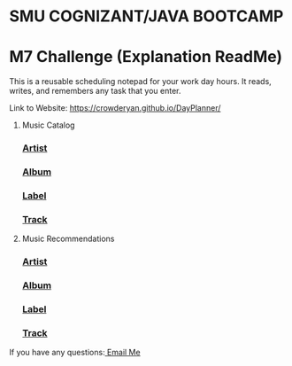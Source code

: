 # SMU COGNIZANT/JAVA BOOTCAMP

# M7 Challenge (Explanation ReadMe)

This is a reusable scheduling notepad for your work day hours. It reads, writes, and remembers any task that you enter.

Link to Website: https://crowderyan.github.io/DayPlanner/

1. Music Catalog

   ### [Artist](https://vast-ocean-13013.herokuapp.com/artist)

   ### [Album](https://vast-ocean-13013.herokuapp.com/album)

   ### [Label](https://vast-ocean-13013.herokuapp.com/label)

   ### [Track](https://vast-ocean-13013.herokuapp.com/track)

2. Music Recommendations
   ### [Artist](https://pacific-hamlet-71208.herokuapp.com/artist)
   ### [Album](https://pacific-hamlet-71208.herokuapp.com/album)
   ### [Label](https://pacific-hamlet-71208.herokuapp.com/label)
   ### [Track](https://pacific-hamlet-71208.herokuapp.com/track)

If you have any questions:<a href="mailto:rebuiltrival@gmail.com" hspace="20"> Email Me</a>
